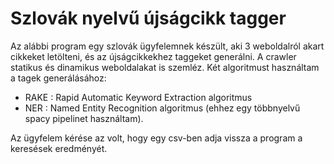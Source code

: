 # Szlovák nyelvű újságcikk tagger

Az alábbi program egy szlovák ügyfelemnek készült, aki 3 weboldalról akart cikkeket letölteni, és az újságcikkekhez taggeket generálni. A crawler statikus és dinamikus weboldalakat is szemléz. Két algoritmust használtam a tagek generálásához:
- RAKE : Rapid Automatic Keyword Extraction algoritmus
- NER : Named Entity Recognition algoritmus (ehhez egy többnyelvű spacy pipelinet használtam).

Az ügyfelem kérése az volt, hogy egy csv-ben adja vissza a program a keresések eredményét.
